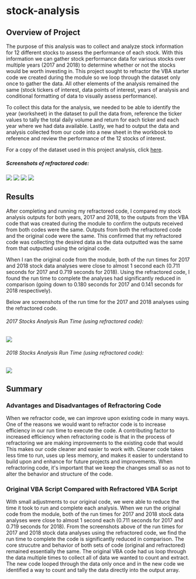 # stock-analysis

## **Overview of Project**

The purpose of this analysis was to collect and analyze stock information for 12 different stocks to assess the performance of each stock. With this information we can gather stock performance data for various stocks over multiple years (2017 and 2018) to determine whether or not the stocks would be worth investing in. This project sought to refractor the VBA starter code we created during the module so we loop through the dataset only once to gather the data. All other elements of the analysis remained the same (stock tickers of interest, data points of interest, years of analysis and conditional formatting of data to visually assess performance).

To collect this data for the analysis, we needed to be able to identify the year (worksheet) in the dataset to pull the data from, reference the ticker values to tally the total daily volume and return for each ticker and each year where we had data available. Lastly, we had to output the data and analysis collected from our code into a new sheet in the workbook to reference and review the performance of the 12 stocks of interest.

For a copy of the dataset used in this project analysis, click [here](https://github.com/pahlor/stock-analysis/blob/main/Module2Challenge/VBA_Challenge.xlsm).

##### *Screenshots of refractored code:*

![](Module2Challenge/Resources/RefractoredCode1.png)
![](Module2Challenge/Resources/RefractoredCode2.png)
![](Module2Challenge/Resources/RefractoredCode3.png)
![](Module2Challenge/Resources/RefractoredCode4.png)

## **Results**
After completing and running my refractored code, I compared my stock analysis outputs for both years, 2017 and 2018, to the outputs from the VBA code that was created during the module to confirm the outputs received from both codes were the same. Outputs from both the refractored code and the original code were the same. This confirmed that my refractored code was collecting the desired data as the data outputted was the same from that outputted using the original code. 

When I ran the original code from the module, both of the run times for 2017 and 2018 stock data analyses were close to almost 1 second each (0.711 seconds for 2017 and 0.719 seconds for 2018). Using the refractored code, I found the run time to complete the analyses had significantly reduced in comparison (going down to 0.180 seconds for 2017 and 0.141 seconds for 2018 respectively).

Below are screenshots of the run time for the 2017 and 2018 analyses using the refractored code. 

###### *2017 Stocks Analysis Run Time (using refractored code):*
![](Module2Challenge/Resources/VBA_Challenge_2017.png)

###### *2018 Stocks Analysis Run Time (using refractored code):*
![](Module2Challenge/Resources/VBA_Challenge_2018.png)

## **Summary**

### Advantages and Disadvantages of Refractoring Code
When we refractor code, we can improve upon existing code in many ways. One of the reasons we would want to refractor code is to increase efficiency in our run time to execute the code. A contributing factor to increased efficiency when refractoring code is that in the process of refractoring we are making improvements to the existing code that would This makes our code cleaner and easier to work with. Cleaner code takes less time to run, uses up less memory, and makes it easier to understand to build upon and enhance for future projects and improvements. When refractoring code, it's important that we keep the changes small so as not to alter the behavior and structure of the code.

### Original VBA Script Compared with Refractored VBA Script
With small adjustments to our original code, we were able to reduce the time it took to run and complete each analysis. When we run the original code from the module, both of the run times for 2017 and 2018 stock data analyses were close to almost 1 second each (0.711 seconds for 2017 and 0.719 seconds for 2018). From the screenshots above of the run times for 2017 and 2018 stock data analyses using the refractored code, we find the run time to complete the code is significantly reduced in comparison. The core strucutre and behavior of both sets of code (original and refractored) remained essentially the same. The original VBA code had us loop through the data multiple times to collect all of data we wanted to count and extract. The new code looped through the data only once and in the new code we identified a way to count and tally the data directly into the output array.


